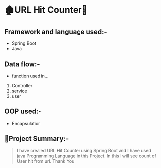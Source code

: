 # 🏚URL Hit Counter👋

## Framework and language used:-
* Spring Boot
* Java 

## Data flow:-
* function used in...
1. Controller
2. service
3. user

## OOP used:-
* Encapsulation

## 📝Project Summary:-
> I have created URL Hit Counter using Spring Boot and I have used java Programming Language in this Project.  In this I will see count of User hit from url.
Thank You
